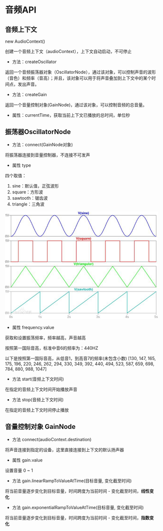 # 音频API

## 音频上下文

new AudioContext()

创建一个音频上下文（audioContext），上下文自动启动，不可停止

- 方法：createOscillator

返回一个音频振荡器对象（OscillatorNode），通过该对象，可以控制声音的波形（音色）和频率（音高）；并且，该对象可以用于将声音叠加到上下文中的某个时间点，发出声音。

- 方法：createGain

返回一个音量控制对象(GainNode)，通过该对象，可以控制音频的总音量。

- 属性：currentTime，获取当前上下文已播放的总时间，单位秒

## 振荡器OscillatorNode

- 方法：connect(GainNode对象)

将振荡器连接到音量控制器，不连接不可发声

- 属性 type

四个取值：

1) sine：默认值，正弦波形
2) square：方形波
3) sawtooth：锯齿波
4) triangle：三角波

![](assets/2019-06-11-18-22-20.png)

- 属性 frequency.value

获取和设置振荡频率，频率越高，声音越高

按照第一国际音高，标准中音6的频率为：440HZ

以下是按照第一国际音高，从低音1，到高音7的频率(未包含小数)
[130, 147, 165, 175, 196, 220, 246, 262, 294, 330, 349, 392, 440, 494, 523, 587, 659, 698, 784, 880, 988, 1047]

- 方法 start(音频上下文时间)

在指定的音频上下文时间开始播放声音

- 方法 stop(音频上下文时间)

在指定的音频上下文时间停止播放

## 音量控制对象 GainNode

- 方法 connect(audioContext.destination)

将声音连接到指定的设备，这里直接连接到上下文的默认扬声器

- 属性 gain.value 

设置音量 0 ~ 1

- 方法 gain.linearRampToValueAtTime(目标音量, 变化截至时间)

将当前音量逐步变化到目标音量，时间跨度为当前时间 - 变化截至时间，**线性变化**

- 方法 gain.exponentialRampToValueAtTime(目标音量, 变化截至时间)

将当前音量逐步变化到目标音量，时间跨度为当前时间 - 变化截至时间，**指数变化**